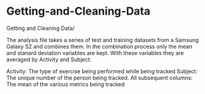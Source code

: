 # Getting-and-Cleaning-Data
Getting and Cleaning Data/

The analysis file takes a series of test and training datasets from a Samsung Galaxy S2 and combines them. In the combination process only the mean and stanard deviation variables are kept. With these variables they are averaged by Activity and Subject.

Activity: The type of exercise being performed while being tracked
Subject: The unique number of the person being tracked.
All subsequent columns: The mean of the various metrics being tracked
